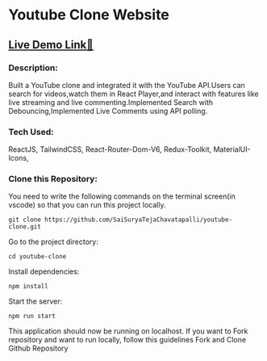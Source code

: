 # Youtube Clone Website

## [Live Demo Link🔗](https://youtube-clone-sai-surya-teja.vercel.app/)

### Description:

Built a YouTube clone and integrated it with the YouTube API.Users can search for videos,watch them in
React Player,and interact with features like live streaming and live commenting.Implemented Search with
Debouncing,Implemented Live Comments using API polling.

### Tech Used:

ReactJS, TailwindCSS, React-Router-Dom-V6, Redux-Toolkit, MaterialUI-Icons,

### Clone this Repository:

You need to write the following commands on the terminal screen(in vscode) so that you can run this project locally.

```
git clone https://github.com/SaiSuryaTejaChavatapalli/youtube-clone.git
```

Go to the project directory:

```
cd youtube-clone
```

Install dependencies:

```
npm install
```

Start the server:

```
npm run start
```

This application should now be running on localhost. If you want to Fork repository and want to run locally, follow this guidelines Fork and Clone Github Repository
